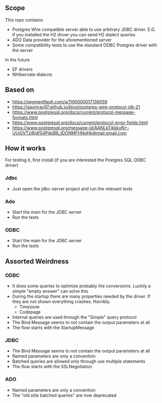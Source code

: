 ## Scope

This repo contains:

* Postgres Wire compatible server able to use arbitrary JDBC driver. E.G. if you installed the H2 driver you can send H2 dialect queries
* ADO Data provider for the aforementioned server
* Some compatibility tests to use the standard ODBC Postgres driver with the server

In the future

* EF drivers
* NHibernate dialects

## Based on

* https://segmentfault.com/a/1190000017136059
* https://gavinray97.github.io/blog/postgres-wire-protocol-jdk-21
* https://www.postgresql.org/docs/current/protocol-message-formats.html
* https://www.postgresql.org/docs/current/protocol-error-fields.html
* https://www.postgresql.org/message-id/AANLkTikkkxN+-UUiGVTzj8jdfS4PdpB8_tDONMFHNqHk@mail.gmail.com

## How it works

For testing it, first install (if you are interested the Postgres SQL ODBC driver)

### Jdbc

* Just open the jdbc-server project and run the relevant tests

### Ado 

* Start the main for the JDBC server
* Run the tests

### ODBC

* Start the main for the JDBC server
* Run the tests

## Assorted Weirdness

### ODBC

* It does some queries to optimize probably the conversions. Luckily a simple "empty answer" can solve this
* During the startup there are many properties needed by the driver. If they are not shown everything crashes. Horribly.
  * Timezone
  * Codepage
* Internal queries are used through the "Simple" query protocol
* The Bind Message seems to not contain the output parameters at all
* The flow starts with the StartupMessage

### JDBC

* The Bind Message seems to not contain the output parameters at all
* Named parameters are only a convention
* Batched queries are allowed only through use multiple statements
* The flow starts with the SSLNegotiation

### ADO

* Named parameters are only a convention
* The "old stile batched queries" are now deprecated

